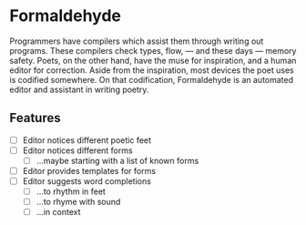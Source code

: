 # Formaldehyde

Programmers have compilers which assist them through writing out programs. These compilers check types, flow, — and these days — memory safety. Poets, on the other hand, have the muse for inspiration, and a human editor for correction. Aside from the inspiration, most devices the poet uses is codified somewhere. On that codification, Formaldehyde is an automated editor and assistant in writing poetry.

## Features

- [ ] Editor notices different poetic feet
- [ ] Editor notices different forms
    - [ ] …maybe starting with a list of known forms
- [ ] Editor provides templates for forms
- [ ] Editor suggests word completions
    - [ ] …to rhythm in feet
    - [ ] …to rhyme with sound
    - [ ] …in context
